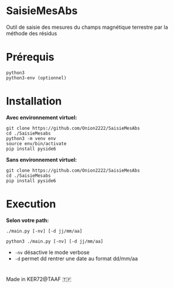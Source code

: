 # SaisieMesAbs
Outil de saisie des mesures du champs magnétique terrestre par la méthode des résidus

# Prérequis
```
python3
python3-env (optionnel)
```

# Installation
__Avec environnement virtuel:__
```
git clone https://github.com/Onion2222/SaisieMesAbs
cd ./SaisieMesabs
python3 -m venv env
source env/bin/activate
pip install pyside6
```
__Sans environnement virtuel:__
```
git clone https://github.com/Onion2222/SaisieMesAbs
cd ./SaisieMesabs
pip install pyside6
```

# Execution
__Selon votre path:__
```
./main.py [-nv] [-d jj/mm/aa]
```
```
python3 ./main.py [-nv] [-d jj/mm/aa]
```
* `-nv` désactive le mode verbose
* `-d` permet dd rentrer une date au format dd/mm/aa
#
Made in KER72@TAAF 🇹🇫
